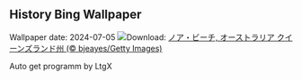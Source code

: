 ## History Bing Wallpaper
Wallpaper date: 2024-07-05
![](https://www.bing.com/th?id=OHR.NoahBeach_JA-JP0901623378_UHD.jpg&w=1000)Download: [ノア・ビーチ, オーストラリア クイーンズランド州 (© bjeayes/Getty Images)](https://www.bing.com/th?id=OHR.NoahBeach_JA-JP0901623378_UHD.jpg)

Auto get programm by LtgX
